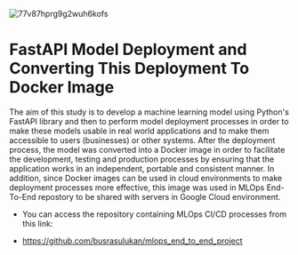 
![77v87hprg9g2wuh6kofs](https://github.com/busrasulukan/fastapi_model_deployment/assets/129671358/cf8c6f8a-7800-458b-82bc-e94eae5e9910)
# FastAPI Model Deployment and Converting This Deployment To Docker Image
The aim of this study is to develop a machine learning model using Python's FastAPI library and then to perform model deployment processes in order to make these models usable in real world applications and to make them accessible to users (businesses) or other systems.
After the deployment process, the model was converted into a Docker image in order to facilitate the development, testing and production processes by ensuring that the application works in an independent, portable and consistent manner.
In addition, since Docker images can be used in cloud environments to make deployment processes more effective, this image was used in MLOps End-To-End repostory to be shared with servers in Google Cloud environment.
* You can access the repository containing MLOps CI/CD processes from this link:
-  https://github.com/busrasulukan/mlops_end_to_end_project
